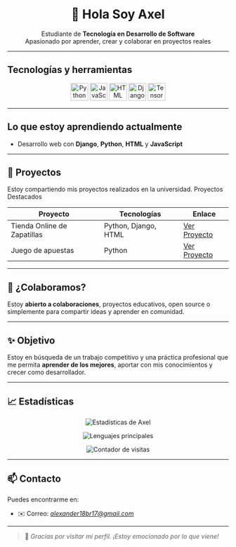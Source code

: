 <h1 align="center">👋 Hola Soy Axel</h1>

<p align="center">
  Estudiante de <strong>Tecnología en Desarrollo de Software</strong><br>
  Apasionado por aprender, crear y colaborar en proyectos reales
</p>

---

## Tecnologías y herramientas

<p align="center">
  <img src="https://cdn.jsdelivr.net/gh/devicons/devicon/icons/python/python-original.svg" width="40" alt="Python"/>
  <img src="https://cdn.jsdelivr.net/gh/devicons/devicon/icons/javascript/javascript-original.svg" width="40" alt="JavaScript"/>
  <img src="https://cdn.jsdelivr.net/gh/devicons/devicon/icons/html5/html5-original.svg" width="40" alt="HTML"/>
  <img src="https://cdn.jsdelivr.net/gh/devicons/devicon/icons/django/django-plain.svg" width="40" alt="Django"/>
  <img src="https://cdn.jsdelivr.net/gh/devicons/devicon/icons/tensorflow/tensorflow-original.svg" width="40" alt="TensorFlow"/>
</p>


---

## Lo que estoy aprendiendo actualmente

- Desarrollo web con **Django**, **Python**, **HTML** y **JavaScript**


---

## 📂 Proyectos

Estoy compartiendo mis proyectos realizados en la universidad. 
Proyectos Destacados

| Proyecto | Tecnologías | Enlace |
|---------|--------------|--------|
| Tienda Online de Zapatillas | Python, Django, HTML | [Ver Proyecto](https://github.com/Axel-25-dg/Tienda-Online.git) |
| Juego de apuestas | Python | [Ver Proyecto](https://github.com/Axel-25-dg/hola_mundo.git) |


---

## 🤝 ¿Colaboramos?

Estoy **abierto a colaboraciones**, proyectos educativos, open source o simplemente para compartir ideas y aprender en comunidad.

---
## ✨ Objetivo

Estoy en búsqueda de un trabajo competitivo y una práctica profesional que me permita **aprender de los mejores**, aportar con mis conocimientos y crecer como desarrollador.

---

## 📈 Estadísticas

<p align="center">
  <img src="https://github-readme-stats.vercel.app/api?username=Axel-25-dg&show_icons=true&theme=github_dark" alt="Estadísticas de Axel" />
</p>

<p align="center">
  <img src="https://github-readme-stats.vercel.app/api/top-langs/?username=Axel-25-dg&layout=compact&theme=github_dark" alt="Lenguajes principales" />
</p>

<p align="center">
  <img src="https://komarev.com/ghpvc/?username=Axel-25-dg&label=Visitas+al+perfil&color=blue&style=flat" alt="Contador de visitas" />
</p>

---

## 📫 Contacto

Puedes encontrarme en:

- ✉️ Correo: *alexander18br17@gmail.com*

---

> 💬 *Gracias por visitar mi perfil. ¡Estoy emocionado por lo que viene!*


